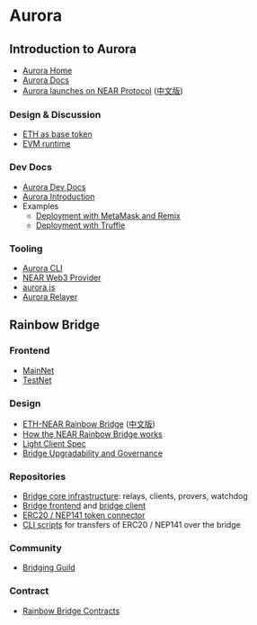 # Aurora

## Introduction to Aurora

- [Aurora Home](https://aurora.dev/)
- [Aurora Docs](https://doc.aurora.dev/)
- [Aurora launches on NEAR Protocol](https://near.org/blog/aurora-launches-near/) ([中文版](https://mp.weixin.qq.com/s/ebz3glZEGTNpLya7R6GrsQ))

### Design & Discussion

- [ETH as base token](https://gov.near.org/t/evm-runtime-base-token/340)
- [EVM runtime](https://github.com/near/NEPs/pull/106)

### Dev Docs

- [Aurora Dev Docs](https://doc.aurora.dev/develop/networks)
- [Aurora Introduction](https://docs.near.org/docs/develop/evm/introduction)
- Examples
  - [Deployment with MetaMask and Remix](https://doc.aurora.dev/develop/start/metamask)
  - [Deployment with Truffle](https://doc.aurora.dev/develop/start/truffle)

### Tooling

- [Aurora CLI](https://github.com/aurora-is-near/aurora-cli)
- [NEAR Web3 Provider](https://github.com/aurora-is-near/near-web3-provider)
- [aurora.js](https://github.com/aurora-is-near/aurora.js)
- [Aurora Relayer](https://github.com/aurora-is-near/aurora-relayer)


## Rainbow Bridge

### Frontend

- [MainNet](http://ethereum.bridgetonear.org/)
- [TestNet](https://ropsten.bridgetonear.org/)

### Design

- [ETH-NEAR Rainbow Bridge](https://near.org/blog/eth-near-rainbow-bridge/) ([中文版](https://mp.weixin.qq.com/s/-giL3YRhVvyzP5dpHxw0sw))
- [How the NEAR Rainbow Bridge works](https://aurora.dev/blog/2021-how-the-rainbow-bridge-works)
- [Light Client Spec](https://nomicon.io/ChainSpec/LightClient.html)
- [Bridge Upgradability and Governance](https://gov.near.org/t/bridge-upgradability-and-governance-plan/633)

### Repositories

- [Bridge core infrastructure](https://github.com/aurora-is-near/rainbow-bridge): relays, clients, provers, watchdog
- [Bridge frontend]((https://github.com/aurora-is-near/rainbow-bridge-frontend)) and [bridge client](https://github.com/aurora-is-near/rainbow-bridge-client)
- [ERC20 / NEP141 token connector](https://github.com/aurora-is-near/rainbow-token-connector)
- [CLI scripts](https://github.com/djsatok/bridge-testing) for transfers of ERC20 / NEP141 over the bridge


### Community

- [Bridging Guild](https://github.com/BridgingGuild/BridgingGuild)


### Contract

- [Rainbow Bridge Contracts](https://gist.github.com/mfornet/e38777f9f758a76ec04ac941e8881c4b)


